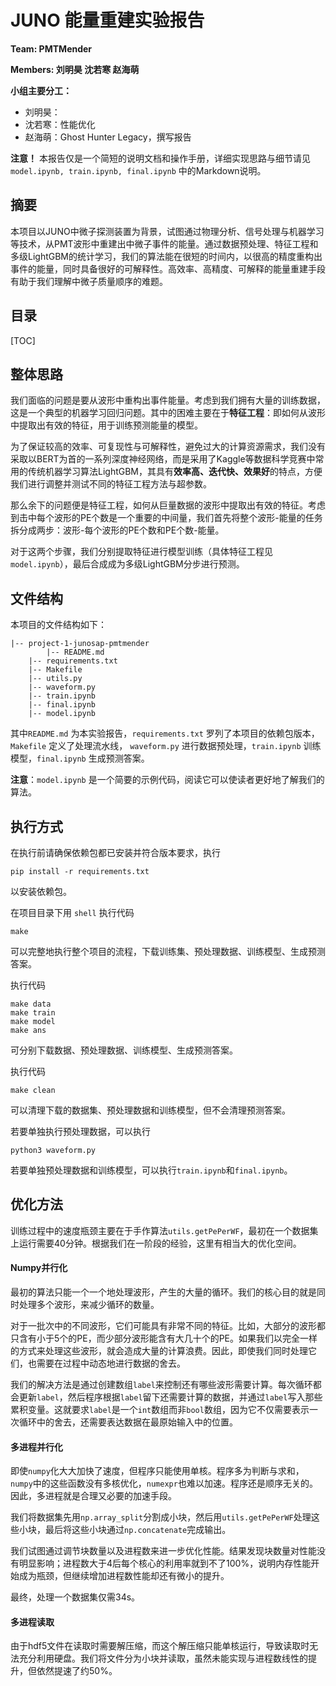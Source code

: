 # JUNO 能量重建实验报告

**Team: PMTMender**

**Members: 刘明昊 沈若寒  赵海萌**

**小组主要分工：**

- 刘明昊：
- 沈若寒：性能优化
- 赵海萌：Ghost Hunter Legacy，撰写报告

**注意！** 本报告仅是一个简短的说明文档和操作手册，详细实现思路与细节请见`model.ipynb, train.ipynb, final.ipynb` 中的Markdown说明。

## 摘要

本项目以JUNO中微子探测装置为背景，试图通过物理分析、信号处理与机器学习等技术，从PMT波形中重建出中微子事件的能量。通过数据预处理、特征工程和多级LightGBM的统计学习，我们的算法能在很短的时间内，以很高的精度重构出事件的能量，同时具备很好的可解释性。高效率、高精度、可解释的能量重建手段有助于我们理解中微子质量顺序的难题。

## 目录

[TOC]

## 整体思路

我们面临的问题是要从波形中重构出事件能量。考虑到我们拥有大量的训练数据，这是一个典型的机器学习回归问题。其中的困难主要在于**特征工程**：即如何从波形中提取出有效的特征，用于训练预测能量的模型。

为了保证较高的效率、可复现性与可解释性，避免过大的计算资源需求，我们没有采取以BERT为首的一系列深度神经网络，而是采用了Kaggle等数据科学竞赛中常用的传统机器学习算法LightGBM，其具有**效率高、迭代快、效果好**的特点，方便我们进行调整并测试不同的特征工程方法与超参数。

那么余下的问题便是特征工程，如何从巨量数据的波形中提取出有效的特征。考虑到击中每个波形的PE个数是一个重要的中间量，我们首先将整个波形-能量的任务拆分成两步：波形-每个波形的PE个数和PE个数-能量。

对于这两个步骤，我们分别提取特征进行模型训练（具体特征工程见`model.ipynb`），最后合成成为多级LightGBM分步进行预测。

## 文件结构

本项目的文件结构如下：

```
|-- project-1-junosap-pmtmender
		|-- README.md
    |-- requirements.txt
    |-- Makefile
    |-- utils.py
    |-- waveform.py
    |-- train.ipynb
    |-- final.ipynb
    |-- model.ipynb
```

其中`README.md` 为本实验报告，`requirements.txt` 罗列了本项目的依赖包版本，`Makefile` 定义了处理流水线， `waveform.py` 进行数据预处理，`train.ipynb` 训练模型，`final.ipynb` 生成预测答案。

**注意**：`model.ipynb` 是一个简要的示例代码，阅读它可以使读者更好地了解我们的算法。

## 执行方式

在执行前请确保依赖包都已安装并符合版本要求，执行

```shell
pip install -r requirements.txt
```

以安装依赖包。

在项目目录下用 `shell` 执行代码

```shell
make
```

可以完整地执行整个项目的流程，下载训练集、预处理数据、训练模型、生成预测答案。

执行代码

```shell
make data
make train
make model
make ans
```

可分别下载数据、预处理数据、训练模型、生成预测答案。

执行代码

```shell
make clean
```

可以清理下载的数据集、预处理数据和训练模型，但不会清理预测答案。

若要单独执行预处理数据，可以执行

```shell
python3 waveform.py
```

若要单独预处理数据和训练模型，可以执行`train.ipynb`和`final.ipynb`。

## 优化方法

训练过程中的速度瓶颈主要在于手作算法``utils.getPePerWF``，最初在一个数据集上运行需要40分钟。根据我们在一阶段的经验，这里有相当大的优化空间。

#### Numpy并行化

最初的算法只能一个一个地处理波形，产生的大量的循环。我们的核心目的就是同时处理多个波形，来减少循环的数量。

对于一批次中的不同波形，它们可能具有非常不同的特征。比如，大部分的波形都只含有小于5个的PE，而少部分波形能含有大几十个的PE。如果我们以完全一样的方式来处理这些波形，就会造成大量的计算浪费。因此，即使我们同时处理它们，也需要在过程中动态地进行数据的舍去。

我们的解决方法是通过创建数组``label``来控制还有哪些波形需要计算。每次循环都会更新``label``，然后程序根据``label``留下还需要计算的数据，并通过``label``写入那些累积变量。这就要求``label``是一个``int``数组而非``bool``数组，因为它不仅需要表示一次循环中的舍去，还需要表达数据在最原始输入中的位置。

#### 多进程并行化

即使``numpy``化大大加快了速度，但程序只能使用单核。程序多为判断与求和，``numpy``中的这些函数没有多核优化，``numexpr``也难以加速。程序还是顺序无关的。因此，多进程就是合理又必要的加速手段。

我们将数据集先用``np.array_split``分割成小块，然后用``utils.getPePerWF``处理这些小块，最后将这些小块通过``np.concatenate``完成输出。

我们试图通过调节块数量以及进程数来进一步优化性能。结果发现块数量对性能没有明显影响；进程数大于4后每个核心的利用率就到不了$100\%$，说明内存性能开始成为瓶颈，但继续增加进程数性能却还有微小的提升。

最终，处理一个数据集仅需34s。

#### 多进程读取
由于hdf5文件在读取时需要解压缩，而这个解压缩只能单核运行，导致读取时无法充分利用硬盘。我们将文件分为小块并读取，虽然未能实现与进程数线性的提升，但依然提速了约50%。